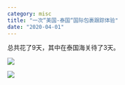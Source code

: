 ```yaml
---
category: misc
title: "一次“美国-泰国“国际包裹跟踪体验"
date: "2020-04-01"
---
```


总共花了9天，其中在泰国海关待了3天。

![](https://goooooouwa.files.wordpress.com/2020/04/usps.com-usps-tracking-results-tools.usps_.com_.2.png?w=427)

![](https://goooooouwa.files.wordpress.com/2020/04/track-and-trace-_-ems-_-thailand-post-track.thailandpost.co_.th_.1.png?w=1024)
